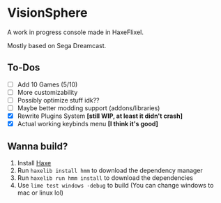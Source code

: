 # VisionSphere

A work in progress console made in HaxeFlixel.

Mostly based on Sega Dreamcast.

## To-Dos
* [ ] Add 10 Games (5/10)
* [ ] More customizability
* [ ] Possibly optimize stuff idk??
* [ ] Maybe better modding support (addons/libraries)
* [X] Rewrite Plugins System **[still WIP, at least it didn't crash]**
* [X] Actual working keybinds menu **[I think it's good]**

## Wanna build?

1. Install [Haxe](https://haxe.org/download/)
2. Run `haxelib install hmm` to download the dependency manager
3. Run `haxelib run hmm install` to download the dependencies
4. Use `lime test windows -debug` to build (You can change windows to mac or linux lol)